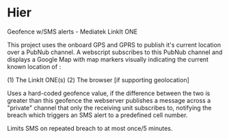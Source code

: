 # Hier

Geofence w/SMS alerts - Mediatek LinkIt ONE

This project uses the onboard GPS and GPRS to publish it's current location over a PubNub channel.
A webscript subscribes to this PubNub channel and displays a Google Map with map markers visually indicating the 
current known location of :

(1) The LinkIt ONE(s) 
(2) The browser [if supporting geolocation]

Uses a hard-coded geofence value, if the difference between the two is greater than this geofence the webserver 
publishes a message across a "private" channel that only the receiving unit subscribes to, notifying the breach 
which triggers an SMS alert to a predefined cell number.

Limits SMS on repeated breach to at most once/5 minutes.  
